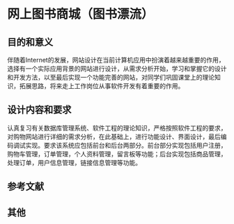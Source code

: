# 网上图书商城（图书漂流）

## 目的和意义
伴随着Internet的发展，网站设计在当前计算机应用中扮演着越来越重要的作用，选择有一个实际应用背景的网站进行设计，从需求分析开始，学习和掌握它的设计和开发方法，以至最后实现一个功能完善的网站，对同学们巩固课堂上的理论知识，拓展思路，将来走上工作岗位从事软件开发有着重要的作用。

## 设计内容和要求
认真复习有关数据库管理系统、软件工程的理论知识，严格按照软件工程的要求，对购物网站进行详细的需求分析，在此基础上，进行功能设计、界面设计，最后编码调试实现。要求该系统应包括前台和后台两部分。前台部分实现包括用户注册，购物车管理，订单管理，个人资料管理，留言板等功能；后台实现包括商品管理，处理订单，用户信息管理，链接信息管理等功能。

## 参考文献


## 其他
